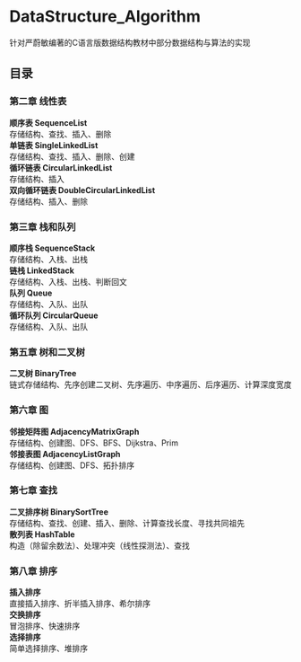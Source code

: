 # DataStructure_Algorithm
针对严蔚敏编著的C语言版数据结构教材中部分数据结构与算法的实现
## 目录
### 第二章 线性表
**顺序表 SequenceList**  
存储结构、查找、插入、删除  
**单链表 SingleLinkedList**  
存储结构、查找、插入、删除、创建  
**循环链表 CircularLinkedList**  
存储结构、插入  
**双向循环链表 DoubleCircularLinkedList**  
存储结构、插入、删除  
### 第三章 栈和队列
**顺序栈 SequenceStack**  
存储结构、入栈、出栈  
**链栈 LinkedStack**  
存储结构、入栈、出栈、判断回文  
**队列 Queue**  
存储结构、入队、出队  
**循环队列 CircularQueue**  
存储结构、入队、出队
### 第五章 树和二叉树
**二叉树 BinaryTree**  
链式存储结构、先序创建二叉树、先序遍历、中序遍历、后序遍历、计算深度宽度  
### 第六章 图
**邻接矩阵图 AdjacencyMatrixGraph**  
存储结构、创建图、DFS、BFS、Dijkstra、Prim  
**邻接表图 AdjacencyListGraph**  
存储结构、创建图、DFS、拓扑排序  
### 第七章 查找
**二叉排序树 BinarySortTree**  
存储结构、查找、创建、插入、删除、计算查找长度、寻找共同祖先  
**散列表 HashTable**  
构造（除留余数法）、处理冲突（线性探测法）、查找  
### 第八章 排序
**插入排序**  
直接插入排序、折半插入排序、希尔排序  
**交换排序**  
冒泡排序、快速排序  
**选择排序**  
简单选择排序、堆排序
